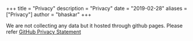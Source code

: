 +++
title = "Privacy"
description = "Privacy"
date = "2019-02-28"
aliases = ["Privacy"]
author = "bhaskar"
+++

We are not collecting any data but it hosted through github pages. Please refer [GitHub Privacy Statement](https://docs.github.com/en/site-policy/privacy-policies/github-privacy-statement)
